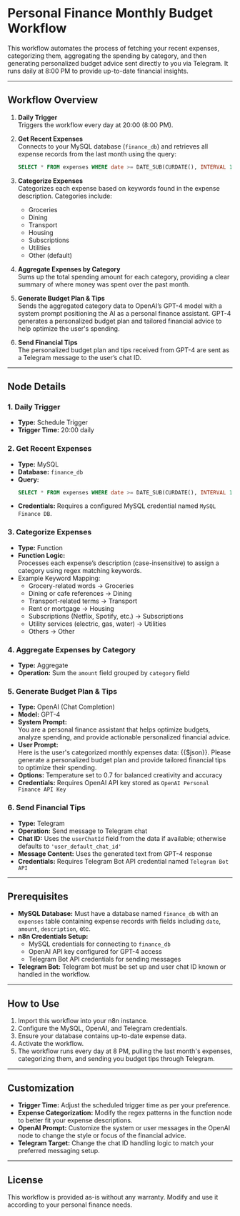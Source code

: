 # Personal Finance Monthly Budget Workflow

This workflow automates the process of fetching your recent expenses, categorizing them, aggregating the spending by category, and then generating personalized budget advice sent directly to you via Telegram. It runs daily at 8:00 PM to provide up-to-date financial insights.

---

## Workflow Overview

1. **Daily Trigger**  
   Triggers the workflow every day at 20:00 (8:00 PM).

2. **Get Recent Expenses**  
   Connects to your MySQL database (`finance_db`) and retrieves all expense records from the last month using the query:  
   ```sql
   SELECT * FROM expenses WHERE date >= DATE_SUB(CURDATE(), INTERVAL 1 MONTH);
   ```

3. **Categorize Expenses**  
   Categorizes each expense based on keywords found in the expense description. Categories include:  
   - Groceries  
   - Dining  
   - Transport  
   - Housing  
   - Subscriptions  
   - Utilities  
   - Other (default)

4. **Aggregate Expenses by Category**  
   Sums up the total spending amount for each category, providing a clear summary of where money was spent over the past month.

5. **Generate Budget Plan & Tips**  
   Sends the aggregated category data to OpenAI’s GPT-4 model with a system prompt positioning the AI as a personal finance assistant. GPT-4 generates a personalized budget plan and tailored financial advice to help optimize the user's spending.

6. **Send Financial Tips**  
   The personalized budget plan and tips received from GPT-4 are sent as a Telegram message to the user’s chat ID.

---

## Node Details

### 1. Daily Trigger  
- **Type:** Schedule Trigger  
- **Trigger Time:** 20:00 daily  

### 2. Get Recent Expenses  
- **Type:** MySQL  
- **Database:** `finance_db`  
- **Query:**  
  ```sql
  SELECT * FROM expenses WHERE date >= DATE_SUB(CURDATE(), INTERVAL 1 MONTH);
  ```  
- **Credentials:** Requires a configured MySQL credential named `MySQL Finance DB`.

### 3. Categorize Expenses  
- **Type:** Function  
- **Function Logic:**  
  Processes each expense’s description (case-insensitive) to assign a category using regex matching keywords.  
- Example Keyword Mapping:  
  - Grocery-related words → Groceries  
  - Dining or cafe references → Dining  
  - Transport-related terms → Transport  
  - Rent or mortgage → Housing  
  - Subscriptions (Netflix, Spotify, etc.) → Subscriptions  
  - Utility services (electric, gas, water) → Utilities  
  - Others → Other  

### 4. Aggregate Expenses by Category  
- **Type:** Aggregate  
- **Operation:** Sum the `amount` field grouped by `category` field

### 5. Generate Budget Plan & Tips  
- **Type:** OpenAI (Chat Completion)  
- **Model:** GPT-4  
- **System Prompt:**  
  You are a personal finance assistant that helps optimize budgets, analyze spending, and provide actionable personalized financial advice.  
- **User Prompt:**  
  Here is the user's categorized monthly expenses data: {{$json}}. Please generate a personalized budget plan and provide tailored financial tips to optimize their spending.  
- **Options:** Temperature set to 0.7 for balanced creativity and accuracy  
- **Credentials:** Requires OpenAI API key stored as `OpenAI Personal Finance API Key`

### 6. Send Financial Tips  
- **Type:** Telegram  
- **Operation:** Send message to Telegram chat  
- **Chat ID:** Uses the `userChatId` field from the data if available; otherwise defaults to `'user_default_chat_id'`  
- **Message Content:** Uses the generated text from GPT-4 response  
- **Credentials:** Requires Telegram Bot API credential named `Telegram Bot API`

---

## Prerequisites

- **MySQL Database:** Must have a database named `finance_db` with an `expenses` table containing expense records with fields including `date`, `amount`, `description`, etc.
- **n8n Credentials Setup:**  
  - MySQL credentials for connecting to `finance_db`  
  - OpenAI API key configured for GPT-4 access  
  - Telegram Bot API credentials for sending messages  
- **Telegram Bot:** Telegram bot must be set up and user chat ID known or handled in the workflow.

---

## How to Use

1. Import this workflow into your n8n instance.
2. Configure the MySQL, OpenAI, and Telegram credentials.
3. Ensure your database contains up-to-date expense data.
4. Activate the workflow.
5. The workflow runs every day at 8 PM, pulling the last month's expenses, categorizing them, and sending you budget tips through Telegram.

---

## Customization

- **Trigger Time:** Adjust the scheduled trigger time as per your preference.  
- **Expense Categorization:** Modify the regex patterns in the function node to better fit your expense descriptions.  
- **OpenAI Prompt:** Customize the system or user messages in the OpenAI node to change the style or focus of the financial advice.  
- **Telegram Target:** Change the chat ID handling logic to match your preferred messaging setup.

---

## License

This workflow is provided as-is without any warranty. Modify and use it according to your personal finance needs.